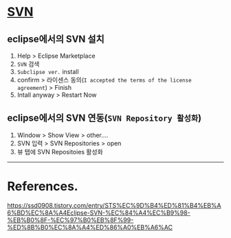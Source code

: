 # [SVN](https://github.com/alswj792000/TIL/blob/main/Computer%20Science/Server/SVN.md)

## eclipse에서의 SVN 설치

1. Help > Eclipse Marketplace
2. `SVN` 검색
3. `Subclipse ver.` install
4. confirm > 라이센스 동의(`I accepted the terms of the license agreement`) > Finish
5. Intall anyway > Restart Now

## eclipse에서의 SVN 연동(`SVN Repository 활성화`)

1. Window > Show View > other....
2. SVN 입력 > SVN Repositories > open
3. 뷰 탭에 SVN Repositoies 활성화

---

# References.

<https://ssd0908.tistory.com/entry/STS%EC%9D%B4%ED%81%B4%EB%A6%BD%EC%8A%A4Eclipse-SVN-%EC%84%A4%EC%B9%98-%EB%B0%8F-%EC%97%B0%EB%8F%99-%ED%8B%B0%EC%8A%A4%ED%86%A0%EB%A6%AC>
